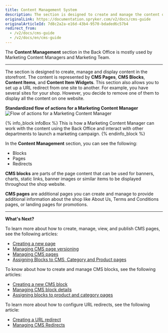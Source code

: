 ```yaml
---
title: Content Management System
description: The section is designed to create and manage the content of your shop in the Back Office.
originalLink: https://documentation.spryker.com/v2/docs/cms-guide
originalArticleId: 7d8c2a2a-e16d-43b4-9570-bdaded6c57b4
redirect_from:
  - /v2/docs/cms-guide
  - /v2/docs/en/cms-guide
---
```


The **Content Management** section in the Back Office is mostly used by Marketing Content Managers and Marketing Team.
***
The section is designed to create, manage and display content in the storefront. The content is represented by **CMS Pages**, **CMS Blocks**, **Content Items**, and **Content Item Widgets**. This section also allows you to set up a URL redirect from one site to another. For example, you have several sites for your shop. However, you decide to remove one of them to display all the content on one website. 

**Standardized flow of actions for a Marketing Content Manager**
![Flow of actions for a Marketing Content Manager](https://spryker.s3.eu-central-1.amazonaws.com/docs/User+Guides/Back+Office+User+Guides/Content+Management+System/content-management-section.png) 

{% info_block infoBox %}
This is how a Marketing Content Manager can work with the content using the Back Office and interact with other departments to launch a marketing campaign.
{% endinfo_block %}

In the **Content Management** section, you can see the following:

* Blocks
* Pages
* Redirects

**CMS blocks** are parts of the page content that can be used for banners, charts, static links, banner images or similar items to be displayed throughout the shop website. 

**CMS pages** are additional pages you can create and manage to provide additional information about the shop like About Us, Terms and Conditions pages, or landing pages for promotions. 

***
**What's Next?**

To learn more about how to create, manage, view, and publish CMS pages, see the following articles:

* [Creating a new page](/docs/scos/user/user-guides/{{page.version}}/back-office-user-guide/content/pages/creating-cms-pages.html) 
* [Managing CMS page versioning](/docs/scos/user/user-guides/{{page.version}}/back-office-user-guide/content/pages/managing-cms-page-versions.html) 
* [Managing CMS pages](/docs/scos/user/user-guides/{{page.version}}/back-office-user-guide/content/pages/managing-cms-pages.html)
* [Assigning Blocks to CMS, Category and Product pages](/docs/scos/user/user-guides/{{page.version}}/back-office-user-guide/content-management/blocks/assigning-blocks-to-category-or-product-pages.html)

To know about how to create and manage CMS blocks, see the following articles:

* [Creating a new CMS block](/docs/scos/user/user-guides/{{page.version}}/back-office-user-guide/content/blocks/creating-cms-blocks.html)
* [Managing CMS block details](/docs/scos/user/user-guides/{{page.version}}/back-office-user-guide/content/blocks/managing-cms-blocks.html)
* [Assigning blocks to product and category pages](/docs/scos/user/user-guides/{{page.version}}/back-office-user-guide/content-management/blocks/assigning-blocks-to-category-or-product-pages.html)

To learn more about how to configure URL redirects, see the following article:

* [Creating a URL redirect](/docs/scos/user/user-guides/{{page.version}}/back-office-user-guide/content/redirects/creating-cms-redirects.html)
* [Managing CMS Redirects](https://documentation.spryker.com/v2/docs/managing-cms-redirects)
